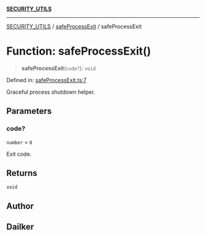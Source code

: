 [**SECURITY_UTILS**](../../README.md)

***

[SECURITY_UTILS](../../README.md) / [safeProcessExit](../README.md) / safeProcessExit

# Function: safeProcessExit()

> **safeProcessExit**(`code?`): `void`

Defined in: [safeProcessExit.ts:7](https://github.com/dailker/everyutil/blob/26e2bb73429918cf0d08899e9efd90b82a42c92e/src/security/safeProcessExit.ts#L7)

Graceful process shutdown helper.

## Parameters

### code?

`number` = `0`

Exit code.

## Returns

`void`

## Author

## Dailker
